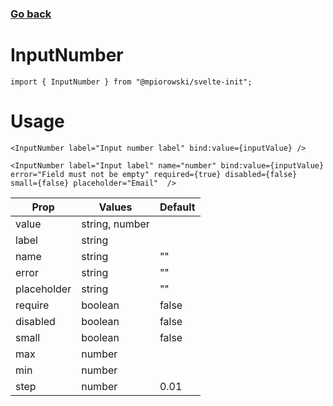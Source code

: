### [Go back](https://github.com/mpiorowski/svelte-init#components)

# InputNumber

```
import { InputNumber } from "@mpiorowski/svelte-init";
```

# Usage

```
<InputNumber label="Input number label" bind:value={inputValue} />
```

```
<InputNumber label="Input label" name="number" bind:value={inputValue} error="Field must not be empty" required={true} disabled={false} small={false} placeholder="Email"  />
```

| Prop        | Values         | Default |
| ----------- | -------------- | ------- |
| value       | string, number |         |
| label       | string         |         |
| name        | string         | ""      |
| error       | string         | ""      |
| placeholder | string         | ""      |
| require     | boolean        | false   |
| disabled    | boolean        | false   |
| small       | boolean        | false   |
| max         | number         |         |
| min         | number         |         |
| step        | number         | 0.01    |
